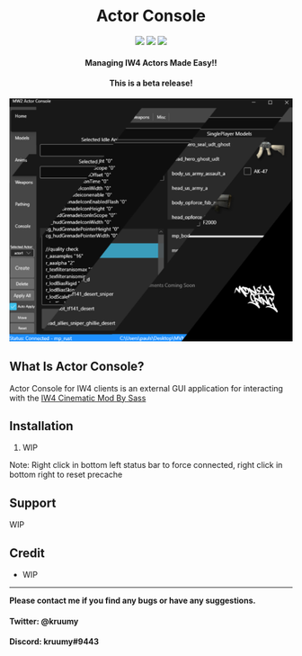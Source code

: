 <h1 align="center">
  <br>
  Actor Console
  <br>
</h1>

<div align="center">
  <a href="https://github.com/kruumy/Actor-Console-iw4/releases"><img src="https://img.shields.io/github/v/release/kruumy/Actor-Console-iw4?label=Latest%20version&style=flat-square"></a>
  <a href="https://github.com/kruumy/Actor-Console-iw4/releases""><img src="https://img.shields.io/github/downloads/kruumy/Actor-Console-iw4/total"></a>
  <a href="https://paypal.me/JPauls281"><img src="https://img.shields.io/badge/Donate-Paypal-orange?style=flat-square"></a>
</div>

<h4 align="center">Managing IW4 Actors Made Easy!</a>!</h4>
<h4 align="center">This is a beta release</a>!</h4>

<div align="center">
  <a href="https://github.com/kruumy/Actor-Console-iw4/blob/main/preview.png">
    <img src="preview.png" alt="Preivew">
  </a>
</div>

## What Is Actor Console?

Actor Console for IW4 clients is an external GUI application for interacting with the [IW4 Cinematic Mod By Sass](www.Google.com)

## Installation

1. WIP
                                        
Note: Right click in bottom left status bar to force connected, right click in bottom right to reset precache

## Support

WIP

## Credit

- WIP


---

**Please contact me if you find any bugs or have any suggestions.**
#### Twitter: @kruumy
#### Discord: kruumy#9443


